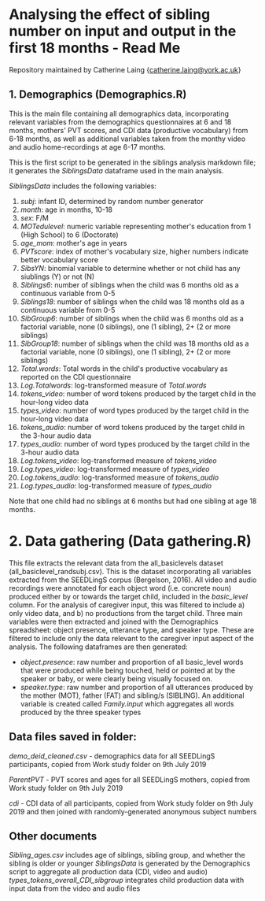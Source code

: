# Analysing the effect of sibling number on input and output in the first 18 months - Read Me ###

Repository maintained by Catherine Laing {catherine.laing@york.ac.uk}

## 1. Demographics (Demographics.R)

This is the main file containing all demographics data, incorporating relevant variables from the demographics questionnaires at 6 and 18 months,
mothers' PVT scores, and CDI data (productive vocabulary) from 6-18 months, as well as additional variables taken from the monthy video and audio home-recordings 
at age 6-17 months.

This is the first script to be generated in the siblings analysis markdown file; it generates the *SiblingsData* dataframe used in the main analysis. 

*SiblingsData* includes the following variables:

1. *subj*: infant ID, determined by random number generator          
2. *month*: age in months, 10-18            
3. *sex*: F/M              
4. *MOTedulevel*: numeric variable representing mother's education from 1 (High School) to 6 (Doctorate)           
5. *age_mom*: mother's age in years      
6. *PVTscore*: index of mother's vocabulary size, higher numbers indicate better vocabulary score
7. *SibsYN*: binomial variable to determine whether or not child has any siublings (Y) or not (N) 
8. *Siblings6*: number of siblings when the child was 6 months old as a continuous variable from 0-5
9. *Siblings18*: number of siblings when the child was 18 months old as a continuous variable from 0-5
10. *SibGroup6*: number of siblings when the child was 6 months old as a factorial variable, none (0 siblings), one (1 sibling), 2+ (2 or more siblings)
11. *SibGroup18*: number of siblings when the child was 18 months old as a factorial variable, none (0 siblings), one (1 sibling), 2+ (2 or more siblings)
12. *Total.words*: Total words in the child's productive vocabulary as reported on the CDI questionnaire 
13. *Log.Totalwords*: log-transformed measure of *Total.words* 
14. *tokens_video*: number of word tokens produced by the target child in the hour-long video data 
15. *types_video*: number of word types produced by the target child in the hour-long video data 
16. *tokens_audio*: number of word tokens produced by the target child in the 3-hour audio data
17. *types_audio*: number of word types produced by the target child in the 3-hour audio data
18. *Log.tokens_video*: log-transformed measure of *tokens_video* 
19. *Log.types_video*: log-transformed measure of *types_video*  
20. *Log.tokens_audio*: log-transformed measure of *tokens_audio* 
21. *Log.types_audio*: log-transformed measure of *types_audio* 

Note that one child had no siblings at 6 months but had one sibling at age 18 months.

# 2. Data gathering (Data gathering.R)

This file extracts the relevant data from the all_basiclevels dataset (all_basiclevel_randsubj.csv). This is the dataset incorporating all variables extracted from the SEEDLingS corpus (Bergelson, 2016). All video and audio recordings were annotated for each object word (i.e. concrete noun) produced either by or towards the target child, included in the *basic_level* column. For the analysis of caregiver input, this was filtered to include a) only video data, and b) no productions from the target child. Three main variables were then extracted and joined with the Demographics spreadsheet: object presence, utterance type, and speaker type. These are filtered to include only the data relevant to the caregiver input aspect of the analysis. The following dataframes are then generated:

* *object.presence*: raw number and proportion of all basic_level words that were produced while being touched, held or pointed at by the speaker or baby, or were clearly being visually focused on.
* *speaker.type*:  raw number and proportion of all utterances produced by the mother (MOT), father (FAT) and sibling/s (SIBLING). An additional variable is created called *Family.input* which aggregates all words produced by the three speaker types

## Data files saved in folder:

*demo_deid_cleaned.csv* - demographics data for all SEEDLingS participants, copied from Work study folder on 9th July 2019

*ParentPVT* - PVT scores and ages for all SEEDLingS mothers, copied from Work study folder on 9th July 2019

*cdi* - CDI data of all participants, copied from Work study folder on 9th July 2019 and then joined with randomly-generated anonymous subject numbers 

## Other documents ##

*Sibling_ages.csv* includes age of siblings, sibling group, and whether the sibling is older or younger
*SiblingsData* is generated by the Demographics script to aggregate all production data (CDI, video and audio)
*types_tokens_overall_CDI_sibgroup* integrates child production data with input data from the video and audio files




